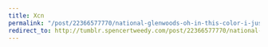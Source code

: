 ```yaml
---
title: Xcn
permalink: "/post/22366577770/national-glenwoods-oh-in-this-color-i-just"
redirect_to: http://tumblr.spencertweedy.com/post/22366577770/national-glenwoods-oh-in-this-color-i-just
---
```


